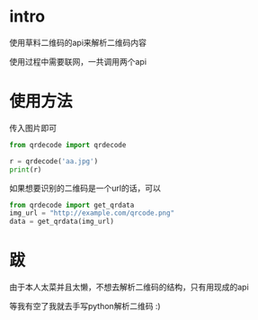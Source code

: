 # intro
使用草料二维码的api来解析二维码内容

使用过程中需要联网，一共调用两个api
# 使用方法

传入图片即可
```python
from qrdecode import qrdecode

r = qrdecode('aa.jpg')
print(r)
```

如果想要识别的二维码是一个url的话，可以
```python
from qrdecode import get_qrdata
img_url = "http://example.com/qrcode.png"
data = get_qrdata(img_url)
```
# 跋
由于本人太菜并且太懒，不想去解析二维码的结构，只有用现成的api

等我有空了我就去手写python解析二维码 :)